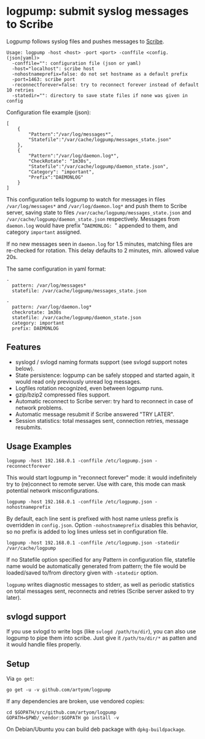 # logpump: submit syslog messages to Scribe

Logpump follows syslog files and pushes messages to [Scribe][].

	Usage: logpump -host <host> -port <port> -conffile <config.(json|yaml)>
	  -conffile="": configuration file (json or yaml)
	  -host="localhost": scribe host
	  -nohostnameprefix=false: do not set hostname as a default prefix
	  -port=1463: scribe port
	  -reconnectforever=false: try to reconnect forever instead of default 10 retries
	  -statedir="": directory to save state files if none was given in config


Configuration file example (json):

	[
		{
			"Pattern":"/var/log/messages*",
			"Statefile":"/var/cache/logpump/messages_state.json"
		},
		{
			"Pattern":"/var/log/daemon.log*",
			"CheckRotate": "1m30s",
			"Statefile":"/var/cache/logpump/daemon_state.json",
			"Category": "important",
			"Prefix":"DAEMONLOG"
		}
	]

This configuration tells logpump to watch for messages in files
`/var/log/messages*` and `/var/log/daemon.log*` and push them to Scribe server,
saving state to files `/var/cache/logpump/messages_state.json` and
`/var/cache/logpump/daemon_state.json` respectively. Messages from `daemon.log`
would have prefix "`DAEMONLOG: `" appended to them, and category `important`
assigned.

If no new messages seen in `daemon.log` for 1.5 minutes, matching files are
re-checked for rotation. This delay defaults to 2 minutes, min. allowed value
20s.

The same configuration in yaml format:

	-
	  pattern: /var/log/messages*
	  statefile: /var/cache/logpump/messages_state.json

	-
	  pattern: /var/log/daemon.log*
	  checkrotate: 1m30s
	  statefile: /var/cache/logpump/daemon_state.json
	  category: important
	  prefix: DAEMONLOG

## Features

* syslogd / svlogd naming formats support (see svlogd support notes below).
* State persistence: logpump can be safely stopped and started again, it would
  read only previously unread log messages.
* Logfiles rotation recognized, even between logpump runs.
* gzip/bzip2 compressed files support.
* Automatic reconnect to Scribe server: try hard to reconnect in case of
  network problems.
* Automatic message resubmit if Scribe answered "TRY LATER".
* Session statistics: total messages sent, connection retries, message
  resubmits.

## Usage Examples

	logpump -host 192.168.0.1 -conffile /etc/logpump.json -reconnectforever

This would start logpump in "reconnect forever" mode: it would indefinitely try
to (re)connect to remote server. Use with care, this mode can mask potential
network misconfigurations.

	logpump -host 192.168.0.1 -conffile /etc/logpump.json -nohostnameprefix

By default, each line sent is prefixed with host name unless prefix is
overridden in `config.json`. Option `-nohostnameprefix` disables this behavior,
so no prefix is added to log lines unless set in configuration file.

	logpump -host 192.168.0.1 -conffile /etc/logpump.json -statedir /var/cache/logpump

If no Statefile option specified for any Pattern in configuration file,
statefile name would be automatically generated from pattern; the file would be
loaded/saved to/from directory given with `-statedir` option.

`logpump` writes diagnostic messages to stderr, as well as periodic statistics
on total messages sent, reconnects and retries (Scribe server asked to try
later).

## svlogd support

If you use svlogd to write logs (like `svlogd /path/to/dir`), you can also use logpump to pipe them into scribe. Just give it `/path/to/dir/*` as patten and it would handle files properly.

## Setup

Via `go get`:

	go get -u -v github.com/artyom/logpump

If any dependencies are broken, use vendored copies:

	cd $GOPATH/src/github.com/artyom/logpump
	GOPATH=$PWD/_vendor:$GOPATH go install -v

On Debian/Ubuntu you can build deb package with `dpkg-buildpackage`.

[Scribe]: https://github.com/facebook/scribe
